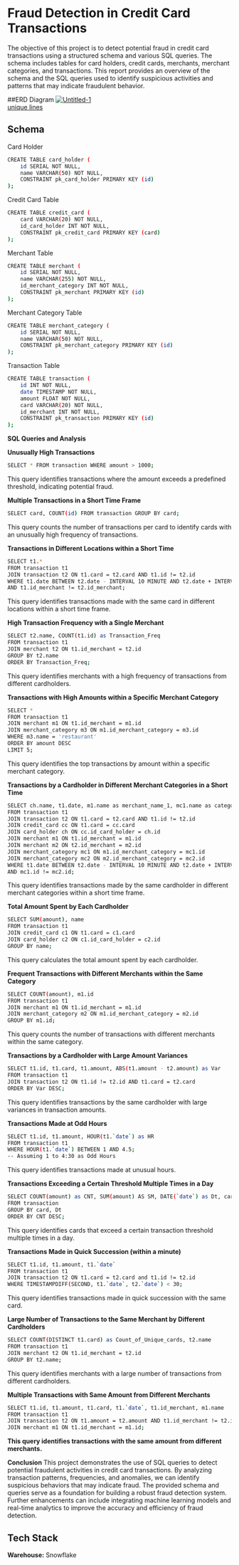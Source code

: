 
# Fraud Detection in Credit Card Transactions


The objective of this project is to detect potential fraud in credit card transactions using a structured schema and various SQL queries. The schema includes tables for card holders, credit cards, merchants, merchant categories, and transactions. This report provides an overview of the schema and the SQL queries used to identify suspicious activities and patterns that may indicate fraudulent behavior.


##ERD Diagram
<a href="https://ibb.co/t2NkCnP"><img src="https://i.ibb.co/bvyqdYR/Untitled-1.png" alt="Untitled-1" border="0"></a><br /><a target='_blank' href='https://dedupelist.com/'>unique lines</a><br />

## Schema


Card Holder 
```bash
CREATE TABLE card_holder (
    id SERIAL NOT NULL,
    name VARCHAR(50) NOT NULL,
    CONSTRAINT pk_card_holder PRIMARY KEY (id)
);
```
Credit Card Table

```bash
CREATE TABLE credit_card (
    card VARCHAR(20) NOT NULL,
    id_card_holder INT NOT NULL,
    CONSTRAINT pk_credit_card PRIMARY KEY (card)
);
```
Merchant Table

```bash
CREATE TABLE merchant (
    id SERIAL NOT NULL,
    name VARCHAR(255) NOT NULL,
    id_merchant_category INT NOT NULL,
    CONSTRAINT pk_merchant PRIMARY KEY (id)
);
```
Merchant Category Table
```bash
CREATE TABLE merchant_category (
    id SERIAL NOT NULL,
    name VARCHAR(50) NOT NULL,
    CONSTRAINT pk_merchant_category PRIMARY KEY (id)
);
```
Transaction Table
``` bash
CREATE TABLE transaction (
    id INT NOT NULL,
    date TIMESTAMP NOT NULL,
    amount FLOAT NOT NULL,
    card VARCHAR(20) NOT NULL,
    id_merchant INT NOT NULL,
    CONSTRAINT pk_transaction PRIMARY KEY (id)
);
```
**SQL Queries and Analysis**

**Unusually High Transactions**

```bash
SELECT * FROM transaction WHERE amount > 1000;
```
This query identifies transactions where the amount exceeds a predefined threshold, indicating potential fraud.

**Multiple Transactions in a Short Time Frame**

```bash
SELECT card, COUNT(id) FROM transaction GROUP BY card;
```
This query counts the number of transactions per card to identify cards with an unusually high frequency of transactions.

**Transactions in Different Locations within a Short Time**

```bash
SELECT t1.*
FROM transaction t1
JOIN transaction t2 ON t1.card = t2.card AND t1.id != t2.id
WHERE t1.date BETWEEN t2.date - INTERVAL 10 MINUTE AND t2.date + INTERVAL 10 MINUTE
AND t1.id_merchant != t2.id_merchant;
```
This query identifies transactions made with the same card in different locations within a short time frame.

**High Transaction Frequency with a Single Merchant**

```bash
SELECT t2.name, COUNT(t1.id) as Transaction_Freq 
FROM transaction t1 
JOIN merchant t2 ON t1.id_merchant = t2.id
GROUP BY t2.name
ORDER BY Transaction_Freq;
```
This query identifies merchants with a high frequency of transactions from different cardholders.

**Transactions with High Amounts within a Specific Merchant Category**

```bash
SELECT * 
FROM transaction t1 
JOIN merchant m1 ON t1.id_merchant = m1.id 
JOIN merchant_category m3 ON m1.id_merchant_category = m3.id
WHERE m3.name = 'restaurant'
ORDER BY amount DESC
LIMIT 5;
```

This query identifies the top transactions by amount within a specific merchant category.

**Transactions by a Cardholder in Different Merchant Categories in a Short Time**

```bash
SELECT ch.name, t1.date, m1.name as merchant_name_1, mc1.name as category_name_1, m2.name as merchant_name_2, mc2.name as category_name_2
FROM transaction t1
JOIN transaction t2 ON t1.card = t2.card AND t1.id != t2.id
JOIN credit_card cc ON t1.card = cc.card
JOIN card_holder ch ON cc.id_card_holder = ch.id
JOIN merchant m1 ON t1.id_merchant = m1.id
JOIN merchant m2 ON t2.id_merchant = m2.id
JOIN merchant_category mc1 ON m1.id_merchant_category = mc1.id
JOIN merchant_category mc2 ON m2.id_merchant_category = mc2.id
WHERE t1.date BETWEEN t2.date - INTERVAL 10 MINUTE AND t2.date + INTERVAL 10 MINUTE
AND mc1.id != mc2.id;
```
This query identifies transactions made by the same cardholder in different merchant categories within a short time frame.

**Total Amount Spent by Each Cardholder**

```bash
SELECT SUM(amount), name 
FROM transaction t1 
JOIN credit_card c1 ON t1.card = c1.card 
JOIN card_holder c2 ON c1.id_card_holder = c2.id 
GROUP BY name;
```
This query calculates the total amount spent by each cardholder.

**Frequent Transactions with Different Merchants within the Same Category**

```bash
SELECT COUNT(amount), m1.id 
FROM transaction t1 
JOIN merchant m1 ON t1.id_merchant = m1.id 
JOIN merchant_category m2 ON m1.id_merchant_category = m2.id
GROUP BY m1.id;
```
This query counts the number of transactions with different merchants within the same category.

**Transactions by a Cardholder with Large Amount Variances**

```bash
SELECT t1.id, t1.card, t1.amount, ABS(t1.amount - t2.amount) as Var 
FROM transaction t1 
JOIN transaction t2 ON t1.id != t2.id AND t1.card = t2.card
ORDER BY Var DESC;
```
This query identifies transactions by the same cardholder with large variances in transaction amounts.

**Transactions Made at Odd Hours**

```bash
SELECT t1.id, t1.amount, HOUR(t1.`date`) as HR 
FROM transaction t1 
WHERE HOUR(t1.`date`) BETWEEN 1 AND 4.5; 
-- Assuming 1 to 4:30 as Odd Hours
```
This query identifies transactions made at unusual hours.

**Transactions Exceeding a Certain Threshold Multiple Times in a Day**

```bash
SELECT COUNT(amount) as CNT, SUM(amount) AS SM, DATE(`date`) as Dt, card 
FROM transaction
GROUP BY card, Dt
ORDER BY CNT DESC;
```
This query identifies cards that exceed a certain transaction threshold multiple times in a day.

**Transactions Made in Quick Succession (within a minute)**

```bash
SELECT t1.id, t1.amount, t1.`date` 
FROM transaction t1 
JOIN transaction t2 ON t1.card = t2.card and t1.id != t2.id
WHERE TIMESTAMPDIFF(SECOND, t1.`date`, t2.`date`) < 30;
```
This query identifies transactions made in quick succession with the same card.

**Large Number of Transactions to the Same Merchant by Different Cardholders**

```bash
SELECT COUNT(DISTINCT t1.card) as Count_of_Unique_cards, t2.name 
FROM transaction t1 
JOIN merchant t2 ON t1.id_merchant = t2.id
GROUP BY t2.name;
```
This query identifies merchants with a large number of transactions from different cardholders.

**Multiple Transactions with Same Amount from Different Merchants**

```bash
SELECT t1.id, t1.amount, t1.card, t1.`date`, t1.id_merchant, m1.name 
FROM transaction t1 
JOIN transaction t2 ON t1.amount = t2.amount AND t1.id_merchant != t2.id_merchant 
JOIN merchant m1 ON t1.id_merchant = m1.id;
```
**This query identifies transactions with the same amount from different merchants.**

**Conclusion**
This project demonstrates the use of SQL queries to detect potential fraudulent activities in credit card transactions. By analyzing transaction patterns, frequencies, and anomalies, we can identify suspicious behaviors that may indicate fraud. The provided schema and queries serve as a foundation for building a robust fraud detection system. Further enhancements can include integrating machine learning models and real-time analytics to improve the accuracy and efficiency of fraud detection.
## Tech Stack

**Warehouse:** Snowflake



